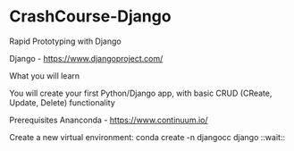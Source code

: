 # CrashCourse-Django
Rapid Prototyping with Django


Django - https://www.djangoproject.com/ <br>


What you will learn

You will create your first Python/Django app, with basic CRUD (CReate, Update, Delete) functionality


Prerequisites
Ananconda - https://www.continuum.io/


Create a new virtual environment:
conda create -n djangocc django
::wait::



